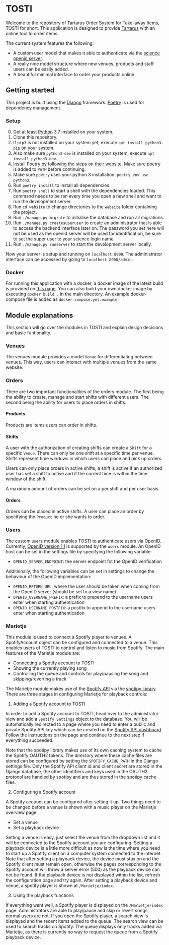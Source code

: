# TOSTI

Welcome to the repository of Tartarus Order System for Take-away Items, TOSTI for short. This application is designed to provide [Tartarus](https://tartarus.science.ru.nl) with an online tool to order items.

The current system features the following:

- A custom user model that makes it able to authenticate via the [science openid server](https://openid.science.ru.nl).
- A really nice model structure where new venues, products and staff users can be easily added.
- A beautiful minimal interface to order your products online

## Getting started

This project is built using the [Django](https://github.com/django/django) framework. [Poetry](https://python-poetry.org) is used for dependency management.

### Setup

0. Get at least [Python](https://www.python.org) 3.7 installed on your system.
1. Clone this repository.
2. If ```pip3``` is not installed on your system yet, execute ```apt install python3-pip``` on your system.
3. Also make sure ```python3-dev``` is installed on your system, execute ```apt install python3-dev```.
4. Install Poetry by following the steps on [their website](https://python-poetry.org/docs/#installation). Make sure poetry is added to ```PATH``` before continuing.
5. Make sure `poetry` uses your python 3 installation: `poetry env use python3`.
6. Run `poetry install` to install all dependencies.
7. Run `poetry shell` to start a shell with the dependencies loaded. This command needs to be ran every time you open a new shell and want to run the development server.
8. Run ```cd website``` to change directories to the ```website``` folder containing the project.
9. Run ```./manage.py migrate``` to initialise the database and run all migrations.
10. Run ```./manage.py createsuperuser``` to create an administrator that is able to access the backend interface later on. The password you set here will not be used as the openid server will be used for identification, be sure to set the super user to your science login name.
11. Run ```./manage.py runserver``` to start the development server locally.

Now your server is setup and running on ```localhost:8000```. The administrator interface can be accessed by going to ```localhost:8000/admin```.

### Docker
For running this application with a docker, a docker image of the latest build is provided on [this page](https://hub.docker.com/repository/docker/larsvanrhijn/tosti). You can also build your own docker image by executing ```docker build .``` in the main directory. An example docker-compose file is added as ```docker-compose.yml.example```.

## Module explanations

This section will go over the modules in TOSTI and explain design decisions and basic funtionality.

### Venues

The venues module provides a model `Venue` for differentiating between venues. This way, users can interact with multiple venues from the same website.

### Orders

There are two important functionalities of the orders module. The first being the ability to create, manage and start shifts with different users. The second being the ability for users to place orders in shifts.

#### Products

Products are items users can order in shifts.

#### Shifts

A user with the authorization of creating shifts can create a `Shift` for a specific `Venue`. There can only be one shift at a specific time per venue. Shifts represent time windows in which users can place and pick up orders. 

Users can only place orders in active shifts, a shift is active if an authorized user has set a shift to active and if the current time is within the time window of the shift.

A maximum amount of orders can be set on a per shift and per user basis.

#### Orders

Orders can be placed in active shifts. A user can place an order by specifying the ``Product`` he or she wants to order.

### Users

The custom `users` module enables TOSTI to authenticate users via OpenID. Currently, [OpenID version 1.1](https://openid.net/specs/openid-authentication-1_1.html#mode_associate) is supported by the `users` module. An OpenID host can be set in the settings file by specifying the following variable:

- `OPENID_SERVER_ENDPOINT`: the server endpoint fot the OpenID verification

Additionally, the following variables can be set in settings to change the behaviour of the OpenID implementation:

- `OPENID_RETURN_URL`: where the user should be taken when coming from the OpenID server (should be set to a view name)
- `OPENID_USERNAME_PREFIX`: a prefix to prepend to the username users enter when starting authentication
- `OPENID_USERNAME_POSTFIX`: a postfix to append to the username users enter when starting authentication

### Marietje

This module is used to connect a Spotify player to venues. A SpotifyAccount object can be configured and connected to a venue. This enables users of TOSTI to control and listen to music from Spotify. The main features of the Marietje module are:

- Connecting a Spotify account to TOSTI
- Showing the currently playing song
- Controlling the queue and controls for play/pausing the song and skipping/reverting a track

The Marietje module makes use of the [Spotify API](https://developer.spotify.com) via the [spotipy library](https://spotipy.readthedocs.io/en/2.12.0/). There are three stages in configuring Marietje for playback controls:

1. Adding a Spotify account to TOSTI

In order to add a Spotify account to TOSTI, head over to the administrator view and add a `Spotify Settings` object to the database. You will be automatically redirected to a page where you need to enter a public and private Spotify API key which can be created on the [Spotify API dashboard](https://developer.spotify.com/dashboard/applications). Follow the instructions on the page and continue to the next step if everything succeeded.

Note that the spotipy library makes use of its own caching system to cache the Spotify OAUTH2 tokens. The directory where these cache files are stored can be configured by setting the `SPOTIFY_CACHE_PATH` in the Django settings file. Only the Spotify API client id and client secret are stored in the Django database, the other identifiers and keys used in the OAUTH2 protocol are handled by spotipy and are thus stored in the spotipy cache files.

2. Configuring a Spotify account

A Spotify account can be configured after setting it up. Two things need to be changed before a venue is shown with a music player on the Marietje overview page:

- Set a venue
- Set a playback device

Setting a venue is easy, just select the venue from the dropdown list and it will be connected to the Spotify account you are configuring. Setting a playback device is a little more difficult as now is the time where you need to start up a Spotify client on a computer system connected to the internet. Note that after setting a playback device, the device must stay on and the Spotify client must remain open, otherwise the pages corresponding to the Spotify account will throw a server error (500) as the playback device can not be found. If the playback device is not displayed within the list, refresh the configuration page and try again. After setting a playback device and venue, a spotify player is shown at `/Marietje/index`.

3. Using the playback functions

If everything went well, a Spotify player is displayed on the `/Marietje/index` page. Administrators are able to play/pause and skip or revert songs, normal users are not. If you open the Spotify player, a search view is displayed and the recent items added to the queue. The search view can be used to search tracks on Spotify. The queue displays only tracks added via Marietje, as there is currently no way to request the queue from a Spotify playback device.